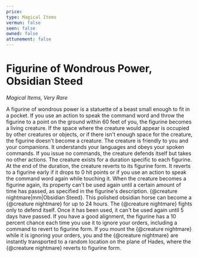 ```yaml
---
price: 
type: Magical Items
vermun: false
seen: false
owned: false
attunement: false
---
```

# Figurine of Wondrous Power, Obsidian Steed

*Magical Items, Very Rare*

A figurine of wondrous power is a statuette of a beast small enough to fit in a pocket. If you use an action to speak the command word and throw the figurine to a point on the ground within 60 feet of you, the figurine becomes a living creature. If the space where the creature would appear is occupied by other creatures or objects, or if there isn't enough space for the creature, the figurine doesn't become a creature. The creature is friendly to you and your companions. It understands your languages and obeys your spoken commands. If you issue no commands, the creature defends itself but takes no other actions. The creature exists for a duration specific to each figurine. At the end of the duration, the creature reverts to its figurine form. It reverts to a figurine early if it drops to 0 hit points or if you use an action to speak the command word again while touching it. When the creature becomes a figurine again, its property can't be used again until a certain amount of time has passed, as specified in the figurine's description. {@creature nightmare|mm|Obsidian Steed}. This polished obsidian horse can become a {@creature nightmare} for up to 24 hours. The {@creature nightmare} fights only to defend itself. Once it has been used, it can't be used again until 5 days have passed. If you have a good alignment, the figurine has a 10 percent chance each time you use it to ignore your orders, including a command to revert to figurine form. If you mount the {@creature nightmare} while it is ignoring your orders, you and the {@creature nightmare} are instantly transported to a random location on the plane of Hades, where the {@creature nightmare} reverts to figurine form.